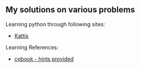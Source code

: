 ## My solutions on various problems ##
Learning python through following sites:
* [Kattis](https://open.kattis.com/)

Learning References:
* [cpbook - hints provided](https://cpbook.net/methodstosolve)
